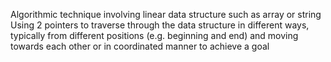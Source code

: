 Algorithmic technique involving linear data structure such as array or string
Using 2 pointers to traverse through the data structure in different ways, typically from different positions (e.g. beginning and end) and moving towards each other or in coordinated manner to achieve a goal
